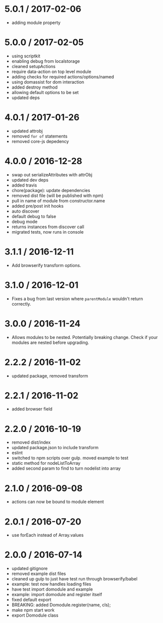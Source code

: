 5.0.1 / 2017-02-06
==================

  * adding module property

5.0.0 / 2017-02-05
==================

  * using scriptkit
  * enabling debug from localstorage
  * cleaned setupActions
  * require data-action on top level module
  * adding checks for required actions/options/named
  * using domassist for dom interaction
  * added destroy method
  * allowing default options to be set
  * updated deps

4.0.1 / 2017-01-26
==================

  * updated attrobj
  * removed `for of` statements
  * removed core-js depedency

4.0.0 / 2016-12-28
==================

  * swap out serializeAttributes with attrObj
  * updated dev deps
  * added travis
  * chore(package): update dependencies
  * removed dist file (will be published with npm)
  * pull in name of module from constructor.name
  * added pre/post init hooks
  * auto discover
  * default debug to false
  * debug mode
  * returns instances from discover call
  * migrated tests, now runs in console

3.1.1 / 2016-12-11
==================

  * Add browserify transform options.

3.1.0 / 2016-12-01
==================

  * Fixes a bug from last version where `parentModule` wouldn't return correctly.

3.0.0 / 2016-11-24
==================

  * Allows modules to be nested. Potentially breaking change. Check if your modules are nested before upgrading.


2.2.2 / 2016-11-02
==================

  * updated package, removed transform

2.2.1 / 2016-11-02
==================

  * added browser field

2.2.0 / 2016-10-19
==================

  * removed dist/index
  * updated package.json to include transform
  * eslint
  * switched to npm scripts over gulp. moved example to test
  * static method for nodeListToArray
  * added second param to find to turn nodelist into array

2.1.0 / 2016-09-08
==================

  * actions can now be bound to module element

2.0.1 / 2016-07-20
==================

  * use forEach instead of Array.values

2.0.0 / 2016-07-14
==================

  * updated gitignore
  * removed example dist files
  * cleaned up gulp to just have test run through browserify/babel
  * example: test now handles loading files
  * have test import domodule and example
  * example: import domodule and register itself
  * fixed default export
  * BREAKING: added Domodule.register(name, cls);
  * make npm start work
  * export Domodule class

